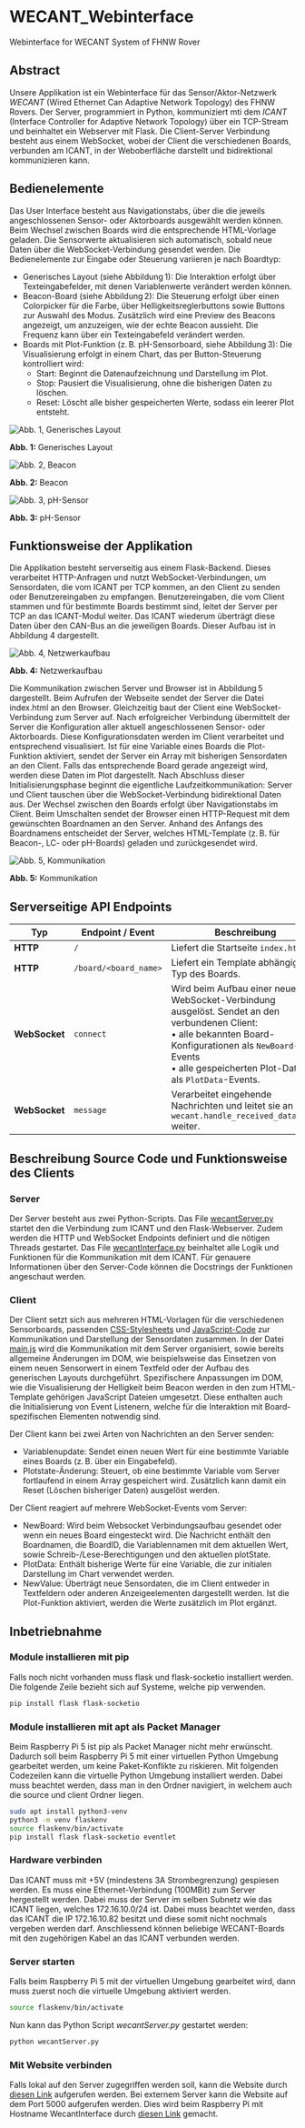 # WECANT_Webinterface
Webinterface for WECANT System of FHNW Rover

## Abstract
Unsere Applikation ist ein Webinterface für das Sensor/Aktor-Netzwerk *WECANT* (Wired Ethernet Can Adaptive Network Topology) des FHNW Rovers. Der Server, programmiert in Python, kommuniziert mti dem *ICANT* (Interface Controller for Adaptive Network Topology) über ein TCP-Stream und beinhaltet ein Webserver mit Flask. Die Client-Server Verbindung besteht aus einem WebSocket, wobei der Client die verschiedenen Boards, verbunden am ICANT, in der Weboberfläche darstellt und bidirektional kommunizieren kann.

## Bedienelemente
Das User Interface besteht aus Navigationstabs, über die die jeweils angeschlossenen Sensor- oder Aktorboards ausgewählt werden können. Beim Wechsel zwischen Boards wird die entsprechende HTML-Vorlage geladen. Die Sensorwerte aktualisieren sich automatisch, sobald neue Daten über die WebSocket-Verbindung gesendet werden.
Die Bedienelemente zur Eingabe oder Steuerung variieren je nach Boardtyp:
- Generisches Layout (siehe Abbildung 1):
Die Interaktion erfolgt über Texteingabefelder, mit denen Variablenwerte verändert werden können.
- Beacon-Board (siehe Abbildung 2):
Die Steuerung erfolgt über einen Colorpicker für die Farbe, über Helligkeitsreglerbuttons sowie Buttons zur Auswahl des Modus. Zusätzlich wird eine Preview des Beacons angezeigt, um anzuzeigen, wie der echte Beacon aussieht. Die Frequenz kann über ein Texteingabefeld verändert werden.
- Boards mit Plot-Funktion (z. B. pH-Sensorboard, siehe Abbildung 3):
Die Visualisierung erfolgt in einem Chart, das per Button-Steuerung kontrolliert wird:
    - Start: Beginnt die Datenaufzeichnung und Darstellung im Plot.
    - Stop: Pausiert die Visualisierung, ohne die bisherigen Daten zu löschen.
    - Reset: Löscht alle bisher gespeicherten Werte, sodass ein leerer Plot entsteht.

![Abb. 1, Generisches Layout](images/page_icant.png)

**Abb. 1:** Generisches Layout

![Abb. 2, Beacon](images/page_beacon.png)

**Abb. 2:** Beacon

![Abb. 3, pH-Sensor](images/page_phsensor.png)

**Abb. 3:** pH-Sensor



## Funktionsweise der Applikation
Die Applikation besteht serverseitig aus einem Flask-Backend. Dieses verarbeitet HTTP-Anfragen und nutzt WebSocket-Verbindungen, um Sensordaten, die vom ICANT per TCP kommen, an den Client zu senden oder Benutzereingaben zu empfangen. Benutzereingaben, die vom Client stammen und für bestimmte Boards bestimmt sind, leitet der Server per TCP an das ICANT-Modul weiter. Das ICANT wiederum überträgt diese Daten über den CAN-Bus an die jeweiligen Boards. Dieser Aufbau ist in Abbildung 4 dargestellt.

![Abb. 4, Netzwerkaufbau](images/netzwerkaufbau.png)

**Abb. 4:** Netzwerkaufbau

Die Kommunikation zwischen Server und Browser ist in Abbildung 5 dargestellt.
Beim Aufrufen der Webseite sendet der Server die Datei index.html an den Browser. Gleichzeitig baut der Client eine WebSocket-Verbindung zum Server auf.
Nach erfolgreicher Verbindung übermittelt der Server die Konfiguration aller aktuell angeschlossenen Sensor- oder Aktorboards. Diese Konfigurationsdaten werden im Client verarbeitet und entsprechend visualisiert.
Ist für eine Variable eines Boards die Plot-Funktion aktiviert, sendet der Server ein Array mit bisherigen Sensordaten an den Client. Falls das entsprechende Board gerade angezeigt wird, werden diese Daten im Plot dargestellt.
Nach Abschluss dieser Initialisierungsphase beginnt die eigentliche Laufzeitkommunikation: Server und Client tauschen über die WebSocket-Verbindung bidirektional Daten aus.
Der Wechsel zwischen den Boards erfolgt über Navigationstabs im Client. Beim Umschalten sendet der Browser einen HTTP-Request mit dem gewünschten Boardnamen an den Server. Anhand des Anfangs des Boardnamens entscheidet der Server, welches HTML-Template (z. B. für Beacon-, LC- oder pH-Boards) geladen und zurückgesendet wird.

![Abb. 5, Kommunikation](images/kommunikation.jpg)

**Abb. 5:** Kommunikation

## Serverseitige API Endpoints
| Typ       | Endpoint / Event       | Beschreibung |
|-----------|------------------------|--------------|
| **HTTP**  | `/`                    | Liefert die Startseite `index.html`. |
| **HTTP**  | `/board/<board_name>`  | Liefert ein Template abhängig vom Typ des Boards. |
| **WebSocket** | `connect`          | Wird beim Aufbau einer neuen WebSocket-Verbindung ausgelöst. Sendet an den verbundenen Client:<br>• alle bekannten Board-Konfigurationen als `NewBoard`-Events<br>• alle gespeicherten Plot-Daten als `PlotData`-Events. |
| **WebSocket** | `message`          | Verarbeitet eingehende Nachrichten und leitet sie an `wecant.handle_received_data(msg)` weiter. |


## Beschreibung Source Code und Funktionsweise des Clients
### Server
Der Server besteht aus zwei Python-Scripts. Das File [wecantServer.py](server/wecantServer.py) startet den die Verbindung zum ICANT und den Flask-Webserver. Zudem werden die HTTP und WebSocket Endpoints definiert und die nötigen Threads gestartet. Das File [wecantInterface.py](server/PythonModules/wecantInterface.py) beinhaltet alle Logik und Funktionen für die Kommunikation mit dem ICANT. Für genauere Informationen über den Server-Code können die Docstrings der Funktionen angeschaut werden.

### Client
Der Client setzt sich aus mehreren HTML-Vorlagen für die verschiedenen Sensorboards, passenden [CSS-Stylesheets](client/static/css) und [JavaScript-Code](client/static/js) zur Kommunikation und Darstellung der Sensordaten zusammen.
In der Datei [main.js](client/static/js/main.js) wird die Kommunikation mit dem Server organisiert, sowie bereits allgemeine Änderungen im DOM, wie beispielsweise das Einsetzen von einem neuen Sensorwert in einem Textfeld oder der Aufbau des generischen Layouts durchgeführt. Spezifischere Anpassungen im DOM, wie die Visualisierung der Helligkeit beim Beacon werden in den zum HTML-Template gehörigen JavaScript Dateien umgesetzt. Diese enthalten auch die Initialisierung von Event Listenern, welche für die Interaktion mit Board-spezifischen Elementen notwendig sind.

Der Client kann bei zwei Arten von Nachrichten an den Server senden:
- Variablenupdate: Sendet einen neuen Wert für eine bestimmte Variable eines Boards (z. B. über ein Eingabefeld).
- Plotstate-Änderung: Steuert, ob eine bestimmte Variable vom Server fortlaufend in einem Array gespeichert wird. Zusätzlich kann damit ein Reset (Löschen bisheriger Daten) ausgelöst werden.

Der Client reagiert auf mehrere WebSocket-Events vom Server:
- NewBoard: Wird beim Websocket Verbindungsaufbau gesendet oder wenn ein neues Board eingesteckt wird. Die Nachricht enthält den Boardnamen, die BoardID, die Variablennamen mit dem aktuellen Wert, sowie Schreib-/Lese-Berechtigungen und den aktuellen plotState.
- PlotData: Enthält bisherige Werte für eine Variable, die zur initialen Darstellung im Chart verwendet werden.
- NewValue: Überträgt neue Sensordaten, die im Client entweder in Textfeldern oder anderen Anzeigeelementen dargestellt werden. Ist die Plot-Funktion aktiviert, werden die Werte zusätzlich im Plot ergänzt.

## Inbetriebnahme
### Module installieren mit pip
Falls noch nicht vorhanden muss flask und flask-socketio installiert werden. Die folgende Zeile bezieht sich auf Systeme, welche pip verwenden. 
```bash
pip install flask flask-socketio
```
### Module installieren mit apt als Packet Manager
Beim Raspberry Pi 5 ist pip als Packet Manager nicht mehr erwünscht. Dadurch soll beim Raspberry Pi 5 mit einer virtuellen Python Umgebung gearbeitet werden, um keine Paket-Konflikte zu riskieren. Mit folgenden Codezeilen kann die virtuelle Python Umgebung installiert werden. Dabei muss beachtet werden, dass man in den Ordner navigiert, in welchem auch die source und client Ordner liegen.
```bash
sudo apt install python3-venv
python3 -m venv flaskenv
source flaskenv/bin/activate
pip install flask flask-socketio eventlet
```

### Hardware verbinden
Das ICANT muss mit +5V (mindestens 3A Strombegrenzung) gespiesen werden. Es muss eine Ethernet-Verbindung (100MBit) zum Server hergestellt werden. Dabei muss der Server im selben Subnetz wie das ICANT liegen, welches 172.16.10.0/24 ist. Dabei muss beachtet werden, dass das ICANT die IP 172.16.10.82 besitzt und diese somit nicht nochmals vergeben werden darf. Anschliessend können beliebige WECANT-Boards mit den zugehörigen Kabel an das ICANT verbunden werden.

### Server starten
Falls beim Raspberry Pi 5 mit der virtuellen Umgebung gearbeitet wird, dann muss zuerst noch die virtuelle Umgebung aktiviert werden.
```bash
source flaskenv/bin/activate
```
Nun kann das Python Script *wecantServer.py* gestartet werden:
```bash
python wecantServer.py
```


### Mit Website verbinden
Falls lokal auf den Server zugegriffen werden soll, kann die Website durch [diesen Link](http://localhost:5000/) aufgerufen werden. Bei externem Server kann die Website auf dem Port 5000 aufgerufen werden. Dies wird beim Raspberry Pi mit Hostname WecantInterface durch [diesen Link](http://wecantwebinterface.local:5000/) gemacht.
